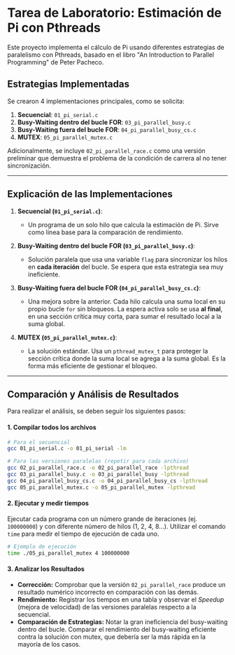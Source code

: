 # Tarea de Laboratorio: Estimación de Pi con Pthreads

Este proyecto implementa el cálculo de Pi usando diferentes estrategias de paralelismo con Pthreads, basado en el libro "An Introduction to Parallel Programming" de Peter Pacheco.

## Estrategias Implementadas

Se crearon 4 implementaciones principales, como se solicita:

1.  **Secuencial**: `01_pi_serial.c`
2.  **Busy-Waiting dentro del bucle FOR**: `03_pi_parallel_busy.c`
3.  **Busy-Waiting fuera del bucle FOR**: `04_pi_parallel_busy_cs.c`
4.  **MUTEX**: `05_pi_parallel_mutex.c`

Adicionalmente, se incluye `02_pi_parallel_race.c` como una versión preliminar que demuestra el problema de la condición de carrera al no tener sincronización.

---

## Explicación de las Implementaciones

1.  **Secuencial (`01_pi_serial.c`)**:
    *   Un programa de un solo hilo que calcula la estimación de Pi. Sirve como línea base para la comparación de rendimiento.

2.  **Busy-Waiting dentro del bucle FOR (`03_pi_parallel_busy.c`)**:
    *   Solución paralela que usa una variable `flag` para sincronizar los hilos en **cada iteración** del bucle. Se espera que esta estrategia sea muy ineficiente.

3.  **Busy-Waiting fuera del bucle FOR (`04_pi_parallel_busy_cs.c`)**:
    *   Una mejora sobre la anterior. Cada hilo calcula una suma local en su propio bucle `for` sin bloqueos. La espera activa solo se usa **al final**, en una sección crítica muy corta, para sumar el resultado local a la suma global.

4.  **MUTEX (`05_pi_parallel_mutex.c`)**:
    *   La solución estándar. Usa un `pthread_mutex_t` para proteger la sección crítica donde la suma local se agrega a la suma global. Es la forma más eficiente de gestionar el bloqueo.

---

## Comparación y Análisis de Resultados

Para realizar el análisis, se deben seguir los siguientes pasos:

#### 1. Compilar todos los archivos
```bash
# Para el secuencial
gcc 01_pi_serial.c -o 01_pi_serial -lm

# Para las versiones paralelas (repetir para cada archivo)
gcc 02_pi_parallel_race.c -o 02_pi_parallel_race -lpthread
gcc 03_pi_parallel_busy.c -o 03_pi_parallel_busy -lpthread
gcc 04_pi_parallel_busy_cs.c -o 04_pi_parallel_busy_cs -lpthread
gcc 05_pi_parallel_mutex.c -o 05_pi_parallel_mutex -lpthread
```

#### 2. Ejecutar y medir tiempos
Ejecutar cada programa con un número grande de iteraciones (ej. `100000000`) y con diferente número de hilos (1, 2, 4, 8...). Utilizar el comando `time` para medir el tiempo de ejecución de cada uno.

```bash
# Ejemplo de ejecución
time ./05_pi_parallel_mutex 4 100000000
```

#### 3. Analizar los Resultados
*   **Corrección:** Comprobar que la versión `02_pi_parallel_race` produce un resultado numérico incorrecto en comparación con las demás.
*   **Rendimiento:** Registrar los tiempos en una tabla y observar el *Speedup* (mejora de velocidad) de las versiones paralelas respecto a la secuencial.
*   **Comparación de Estrategias:** Notar la gran ineficiencia del busy-waiting dentro del bucle. Comparar el rendimiento del busy-waiting eficiente contra la solución con mutex, que debería ser la más rápida en la mayoría de los casos.